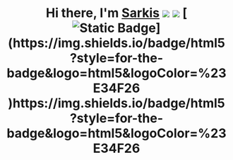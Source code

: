 <h1 align="center">Hi there, I'm <a href="https://t.me/sarkisio" target="_blank">Sarkis</a> 
<img src="https://img.shields.io/badge/JavaScript-005571?style=for-the-badge&logo=javascript&logoColor=yellow" />
<img src="https://img.shields.io/badge/react-005571?style=for-the-badge&logo=react&logoColor=61DAFB" />
[<img alt="Static Badge" src="https://img.shields.io/badge/Bitcoin-green?style=flat&logo=bitcoin&logoColor=red&link=right">](https://img.shields.io/badge/html5?style=for-the-badge&logo=html5&logoColor=%23E34F26
)https://img.shields.io/badge/html5?style=for-the-badge&logo=html5&logoColor=%23E34F26



